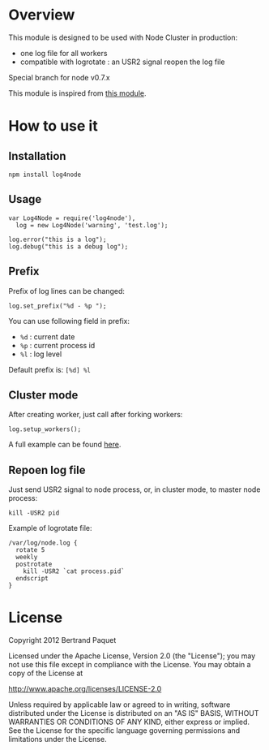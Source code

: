 # Overview

This module is designed to be used with Node Cluster in production:
* one log file for all workers
* compatible with logrotate : an USR2 signal reopen the log file

Special branch for node v0.7.x

This module is inspired from [this module](https://github.com/visionmedia/log.js).

# How to use it

## Installation

    npm install log4node
  
## Usage

    var Log4Node = require('log4node'),
      log = new Log4Node('warning', 'test.log');

    log.error("this is a log");
    log.debug("this is a debug log");

## Prefix

Prefix of log lines can be changed:

    log.set_prefix("%d - %p ");

You can use following field in prefix:
* `%d` : current date
* `%p` : current process id
* `%l` : log level

Default prefix is: `[%d] %l `
    
## Cluster mode

After creating worker, just call after forking workers:

    log.setup_workers();
    
A full example can be found [here](https://github.com/bpaquet/log4node/blob/master/test/cluster/test1.js).

## Repoen log file

Just send USR2 signal to node process, or, in cluster mode, to master node process:

    kill -USR2 pid
    
Example of logrotate file:

    /var/log/node.log {
      rotate 5
      weekly
      postrotate
        kill -USR2 `cat process.pid`
      endscript
    }
    
# License

Copyright 2012 Bertrand Paquet

Licensed under the Apache License, Version 2.0 (the "License");
you may not use this file except in compliance with the License.
You may obtain a copy of the License at

   http://www.apache.org/licenses/LICENSE-2.0

Unless required by applicable law or agreed to in writing, software
distributed under the License is distributed on an "AS IS" BASIS,
WITHOUT WARRANTIES OR CONDITIONS OF ANY KIND, either express or implied.
See the License for the specific language governing permissions and
limitations under the License.

